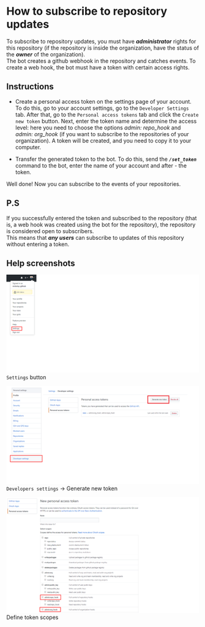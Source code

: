 # How to subscribe to repository updates

To subscribe to repository updates, you must have ***administrator*** rights for this repository (if the repository is inside the organization,
 have the status of the ***owner*** of the organization).  
The bot creates a github webhook in the repository and catches events. 
To create a web hook, the bot must have a token with certain access rights. 

Instructions
---
* Create a personal access token on the settings page of your account.  
To do this, go to your account settings, go to the `Developer Settings` tab. After that, go to the `Personal access tokens` tab and click the `Create new token` button.
Next, enter the token name and determine the access level: here you need to choose the options *admin: repo_hook* and *admin: org_hook* (if you want to subscribe to the repositories of your organization).
A token will be created, and you need to copy it to your computer.

* Transfer the generated token to the bot. To do this, send the ***`/set_token`*** command to the bot, enter the name of your account and after - the token.

Well done! Now you can subscribe to the events of your repositories.

P.S
---
If you successfully entered the token and subscribed to the repository (that is, a web hook was created using the bot for the repository), the repository is considered open to subscribers.  
This means that ***any users*** can subscribe to updates of this repository without entering a token.

Help screenshots
---

![Settings button](util_data/settings_button.png)  `Settings` button

![Generate token](util_data/gen_token.png)  `Developers settings` -> Generate new token

![Define token scopes](util_data/token_scopes.png)  Define token scopes